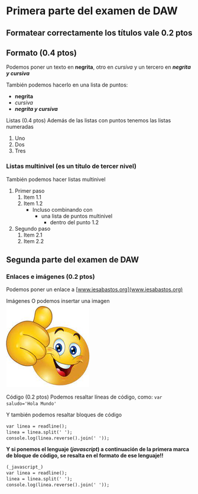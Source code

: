  # Primera parte del examen de DAW
 ## Formatear correctamente los títulos vale 0.2 ptos
 ## Formato (0.4 ptos)
Podemos poner un texto en **negrita**, otro en _cursiva_ y un tercero en **_negrita y cursiva_**


También podemos hacerlo en una lista de puntos:
 * **negrita**
 * _cursiva_
 * **_negrita y cursiva_**

 Listas (0.4 ptos)
Además de las listas con puntos tenemos las listas numeradas
 1. Uno
 2. Dos
 3.  Tres

 ### Listas multinivel (es un título de tercer nivel)
También podemos hacer listas multinivel
 1. Primer paso
    1. Item 1.1
    2. Item 1.2
        * Incluso combinando con
            * una lista de puntos multinivel
                * dentro del punto 1.2
 2. Segundo paso
    1. Item 2.1
    2. Item 2.2

 ## Segunda parte del examen de DAW
 ### Enlaces e imágenes (0.2 ptos)
Podemos poner un enlace a [www.iesabastos.org](www.iesabastos.org)

 Imágenes
O podemos insertar una imagen
![pulgar arriba](pulgar_arriba.jpg)

 Código (0.2 ptos)
Podemos resaltar líneas de código, como: `var saludo='Hola Mundo'`

Y también podemos resaltar bloques de código
```
var linea = readline();
linea = linea.split(' ');
console.log(linea.reverse().join(' '));
```

**Y si ponemos el lenguaje (_javascript_) a continuación de la primera marca de bloque de código, se resalta en el formato de ese lenguaje!!**
```
(_javascript_)
var linea = readline();
linea = linea.split(' ');
console.log(linea.reverse().join(' '));
```
